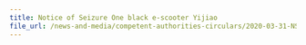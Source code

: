 ```yaml
---
title: Notice of Seizure One black e-scooter Yijiao 
file_url: /news-and-media/competent-authorities-circulars/2020-03-31-NS.pdf
---
```

